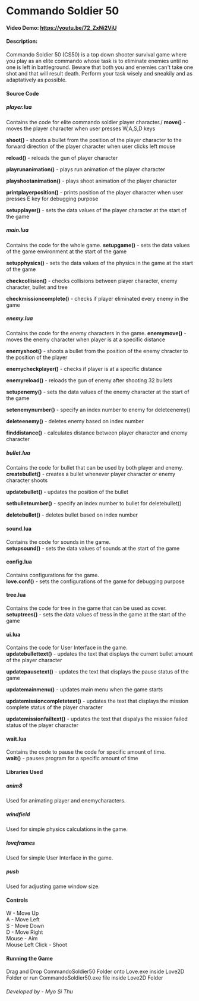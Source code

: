 # Commando Soldier 50
#### Video Demo: https://youtu.be/72_ZxNi2ViU
#### Description:
Commando Soldier 50 (CS50) is a top down shooter survival game where you play as an elite commando whose task is to eliminate enemies until no one is left in battleground.
Beware that both you and enemies can't take one shot and that will result death.
Perform your task wisely and sneakily and as adaptatively as possible.

#### Source Code
##### player.lua
Contains the code for elite commando soldier player character./
**move()** - moves the player character when user presses W,A,S,D keys

**shoot()** - shoots a bullet from the position of the player character to the forward direction of the player character when user clicks left mouse

**reload()** - reloads the gun of player character

**playrunanimation()** - plays run animation of the player character

**playshootanimation()** - plays shoot animation of the player character

**printplayerposition()** - prints position of the player character when user presses E key for debugging purpose

**setupplayer()** - sets the data values of the player character at the start of the game


#####  main.lua
Contains the code for the whole game.
**setupgame()** - sets the data values of the game environment at the start of the game

**setupphysics()** - sets the data values of the physics in the game at the start of the game

**checkcollision()** - checks collisions between player character, enemy character, bullet and tree

**checkmissioncomplete()** - checks if player eliminated every enemy in the game

##### enemy.lua
Contains the code for the enemy characters in the game.
**enemymove()** - moves the enemy character when player is at a specific distance

**enemyshoot()** - shoots a bullet from the position of the enemy chracter to the position of the player

**enemycheckplayer()** - checks if player is at a specific distance

**enemyreload()** - reloads the gun of enemy after shooting 32 bullets

**setupenemy()** - sets the data values of the enemy character at the start of the game

**setenemynumber()** - specify an index number to enemy for deleteenemy()

**deleteenemy()** - deletes enemy based on index number

**finddistance()** - calculates distance between player character and enemy character

##### bullet.lua
Contains the code for bullet that can be used by both player and enemy.
**createbullet()** - creates a bullet whenever player character or enemy character shoots

**updatebullet()** - updates the position of the bullet

**setbulletnumber()** - specify an index number to bullet for deletebullet()

**deletebullet()** - deletes bullet based on index number

#### sound.lua
Contains the code for sounds in the game.\
**setupsound()** - sets the data values of sounds at the start of the game

#### config.lua
Contains configurations for the game.\
**love.conf()** - sets the configurations of the game for debugging purpose

#### tree.lua
Contains the code for tree in the game that can be used as cover.\
**setuptrees()** - sets the data values of tress in the game at the start of the game

#### ui.lua
Contains the code for User Interface in the game.\
**updatebullettext()** - updates the text that displays the current bullet amount of the player character

**updatepausetext()** - updates the text that displays the pause status of the game

**updatemainmenu()** - updates main menu when  the game starts

**updatemissioncompletetext()** - updates the text that displays the mission complete status of the player character

**updatemissionfailtext()** - updates the text that dispalys the mission failed status of the player character
#### wait.lua
Contains the code to pause the code for specific amount of time.\
**wait()** - pauses program for a specific amount of time


#### Libraries Used
##### anim8
Used for animating player and enemycharacters.
##### windfield
Used for simple physics calculations in the game.
##### loveframes
Used for simple User Interface in the game.
##### push
Used for adjusting game window size.
#### Controls
W - Move Up\
A - Move Left\
S - Move Down\
D - Move Right\
Mouse - Aim\
Mouse Left Click - Shoot

#### Running the Game
Drag and Drop CommandoSoldier50 Folder onto Love.exe inside Love2D Folder or run CommandoSoldier50.exe file inside Love2D Folder

###### Developed by - Myo Si Thu
